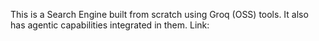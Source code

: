 This is a Search Engine built from scratch using Groq (OSS) tools. It also has agentic capabilities integrated in them.
Link: 

